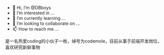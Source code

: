 - 👋 Hi, I’m @DBboys
- 👀 I’m interested in ...
- 🌱 I’m currently learning ...
- 💞️ I’m looking to collaborate on ...
- 📫 How to reach me ...

<!---
DBboys/DBboys is a ✨ special ✨ repository because its `README.md` (this file) appears on your GitHub profile.
You can click the Preview link to take a look at your changes.
--->
是一名热爱coding的小伙子一枚，绰号为codemole，目前从事于前端开发岗位，喜欢研究新鲜事物
